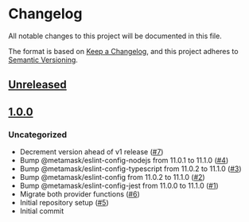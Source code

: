 # Changelog
All notable changes to this project will be documented in this file.

The format is based on [Keep a Changelog](https://keepachangelog.com/en/1.0.0/),
and this project adheres to [Semantic Versioning](https://semver.org/spec/v2.0.0.html).

## [Unreleased]

## [1.0.0]
### Uncategorized
- Decrement version ahead of v1 release ([#7](https://github.com/MetaMask/eth-json-rpc-provider/pull/7))
- Bump @metamask/eslint-config-nodejs from 11.0.1 to 11.1.0 ([#4](https://github.com/MetaMask/eth-json-rpc-provider/pull/4))
- Bump @metamask/eslint-config-typescript from 11.0.2 to 11.1.0 ([#3](https://github.com/MetaMask/eth-json-rpc-provider/pull/3))
- Bump @metamask/eslint-config from 11.0.2 to 11.1.0 ([#2](https://github.com/MetaMask/eth-json-rpc-provider/pull/2))
- Bump @metamask/eslint-config-jest from 11.0.0 to 11.1.0 ([#1](https://github.com/MetaMask/eth-json-rpc-provider/pull/1))
- Migrate both provider functions ([#6](https://github.com/MetaMask/eth-json-rpc-provider/pull/6))
- Initial repository setup ([#5](https://github.com/MetaMask/eth-json-rpc-provider/pull/5))
- Initial commit

[Unreleased]: https://github.com/MetaMask/eth-json-rpc-provider/compare/v1.0.0...HEAD
[1.0.0]: https://github.com/MetaMask/eth-json-rpc-provider/releases/tag/v1.0.0
